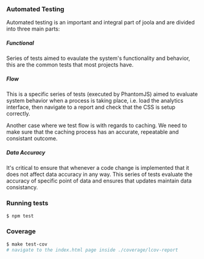 ### Automated Testing

Automated testing is an important and integral part of joola and are divided into three main parts:
##### Functional

Series of tests aimed to evaulate the system's functionality and behavior, this are the common tests that most projects
have.

##### Flow

This is a specific series of tests (executed by PhantomJS) aimed to evaluate system behavior when a process is taking place,
i.e. load the analytics interface, then navigate to a report and check that the CSS is setup correctly.

Another case where we test flow is with regards to caching. We need to make sure that the caching process has an accurate, repeatable and
consistant outcome.

##### Data Accuracy

It's critical to ensure that whenever a code change is implemented that it does not affect data accuracy in any way. This series of tests
 evaluate the accuracy of specific point of data and ensures that updates maintain data consistancy.

### Running tests

```bash
$ npm test
```

### Coverage

```bash
$ make test-cov
# navigate to the index.html page inside ./coverage/lcov-report
```